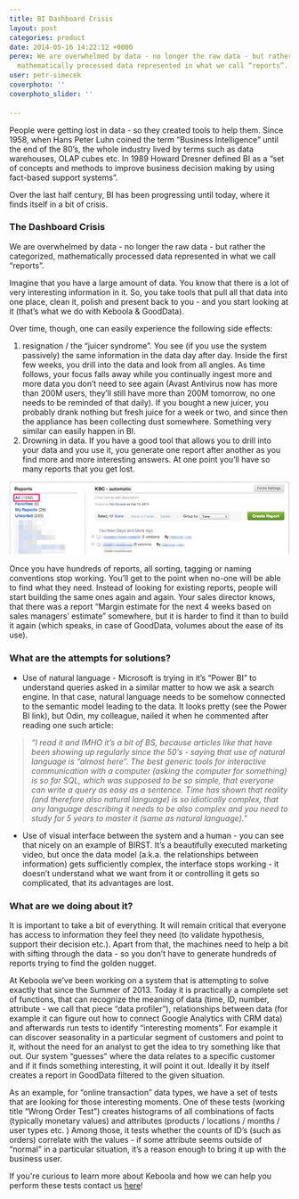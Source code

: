 ```yaml
---
title: BI Dashboard Crisis
layout: post
categories: product
date: 2014-05-16 14:22:12 +0000
perex: We are overwhelmed by data - no longer the raw data - but rather the categorized,
  mathematically processed data represented in what we call “reports”.
user: petr-simecek
coverphoto: ''
coverphoto_slider: ''

---
```

People were getting lost in data - so they created tools to help them. Since 1958, when Hans Peter Luhn coined the term “Business Intelligence” until the end of the 80’s, the whole industry lived by terms such as data warehouses, OLAP cubes etc. In 1989 Howard Dresner defined BI as a “set of concepts and methods to improve business decision making by using fact-based support systems”.

Over the last half century, BI has been progressing until today, where it finds itself in a bit of crisis.

### The Dashboard Crisis

We are overwhelmed by data - no longer the raw data - but rather the categorized, mathematically processed data represented in what we call “reports”.

Imagine that you have a large amount of data. You know that there is a lot of very interesting information in it. So, you take tools that pull all that data into one place, clean it, polish and present back to you - and you start looking at it (that’s what we do with Keboola & GoodData).

Over time, though, one can easily experience the following side effects:

1. resignation / the “juicer syndrome”. You see (if you use the system passively) the same information in the data day after day. Inside the first few weeks, you drill into the data and look from all angles. As time follows, your focus falls away while you continually ingest more and more data you don’t need to see again (Avast Antivirus now has more than 200M users, they’ll still have more than 200M tomorrow, no one needs to be reminded of that daily). If you bought a new juicer, you probably drank nothing but fresh juice for a week or two, and since then the appliance has been collecting dust somewhere. Something very similar can easily happen in BI.
2. Drowning in data. If you have a good tool that allows you to drill into your data and you use it, you generate one report after another as you find more and more interesting answers. At one point you’ll have so many reports that you get lost.

![](/uploads/dashboardArticle.jpg)

Once you have hundreds of reports, all sorting, tagging or naming conventions stop working. You’ll get to the point when no-one will be able to find what they need. Instead of looking for existing reports, people will start building the same ones again and again. Your sales director knows, that there was a report “Margin estimate for the next 4 weeks based on sales managers’ estimate” somewhere, but it is harder to find it than to build it again (which speaks, in case of GoodData, volumes about the ease of its use).

### What are the attempts for solutions?

* Use of natural language - Microsoft is trying in it’s “Power BI” to understand queries asked in a similar matter to how we ask a search engine. In that case, natural language needs to be somehow connected to the semantic model leading to the data. It looks pretty (see the Power BI link), but Odin, my colleague, nailed it when he commented after reading one such article:

> _“I read it and IMHO it’s a bit of BS, because articles like that have been showing up regularly since the 50’s - saying that use of natural language is “almost here”. The best generic tools for interactive communication with a computer (asking the computer for something) is so far SQL, which was supposed to be so simple, that everyone can write a query as easy as a sentence. Time has shown that reality (and therefore also natural language) is so idiotically complex, that any language describing it needs to be also complex and you need to study for 5 years to master it (same as natural language).”_

* Use of visual interface between the system and a human - you can see that nicely on an example of BIRST. It’s a beautifully executed marketing video, but once the data model (a.k.a. the relationships between information) gets sufficiently complex, the interface stops working - it doesn’t understand what we want from it or controlling it gets so complicated, that its advantages are lost.

### What are we doing about it?

It is important to take a bit of everything. It will remain critical that everyone has access to information they feel they need (to validate hypothesis, support their decision etc.). Apart from that, the machines need to help a bit with sifting through the data - so you don’t have to generate hundreds of reports trying to find the golden nugget.

At Keboola we’ve been working on a system that is attempting to solve exactly that since the Summer of 2013. Today it is practically a complete set of functions, that can recognize the meaning of data (time, ID, number, attribute - we call that piece “data profiler”), relationships between data (for example it can figure out how to connect Google Analytics with CRM data) and afterwards run tests to identify “interesting moments”. For example it can discover seasonality in a particular segment of customers and point to it, without the need for an analyst to get the idea to try something like that out. Our system “guesses” where the data relates to a specific customer and if it finds something interesting, it will point it out. Ideally it by itself creates a report in GoodData filtered to the given situation.

As an example, for “online transaction” data types, we have a set of tests that are looking for those interesting moments. One of these tests (working title “Wrong Order Test”) creates histograms of all combinations of facts (typically monetary values) and attributes (products / locations / months / user types etc. ) Among those, it tests whether the counts of ID’s (such as orders) correlate with the values - if some attribute seems outside of “normal” in a particular situation, it’s a reason enough to bring it up with the business user.

If you're curious to learn more about Keboola and how we can help you perform these tests contact us [here](https://www.keboola.com/contact "here")! 